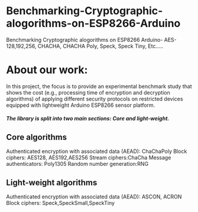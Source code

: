 # Benchmarking-Cryptographic-alogorithms-on-ESP8266-Arduino
Benchmarking Cryptographic alogorithms on ESP8266 Arduino- AES-128,192,256,  CHACHA, CHACHA Poly, Speck, Speck Tiny, Etc.....

# About our work:
 In this project, the focus is to provide an experimental benchmark study that shows the cost (e.g., processing time of encryption and decryption algorithms) of applying different security protocols on restricted devices equipped with lightweight Arduino ESP8266 sensor platform.
 <h5>The library is split into two main sections: Core and light-weight.</h5>
    
  <h2>Core algorithms</h2>
           
Authenticated encryption with associated data (AEAD): ChaChaPoly
Block ciphers: AES128,  AES192,AES256
Stream ciphers:ChaCha
Message authenticators: Poly1305
Random number generation:RNG
       
  <h2>Light-weight algorithms </h2>
           
Authenticated encryption with associated data (AEAD): ASCON, ACRON
Block ciphers: Speck,SpeckSmall,SpeckTiny

